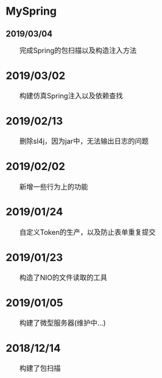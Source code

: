 # MySpring
## 2019/03/04
<font size="4">&emsp;&emsp;完成Spring的包扫描以及构造注入方法
## 2019/03/02
<font size="4">&emsp;&emsp;构建仿真Spring注入以及依赖查找
## 2019/02/13
<font size="4">&emsp;&emsp;删除sl4j，因为jar中，无法输出日志的问题
## 2019/02/02
<font size="4">&emsp;&emsp;新增一些行为上的功能
## 2019/01/24
<font size="4">&emsp;&emsp;自定义Token的生产，以及防止表单重复提交
## 2019/01/23
<font size="4">&emsp;&emsp;构造了NIO的文件读取的工具
## 2019/01/05
<font size="4">&emsp;&emsp;构建了微型服务器(维护中...)
## 2018/12/14
<font size="4">&emsp;&emsp;构建了包扫描
